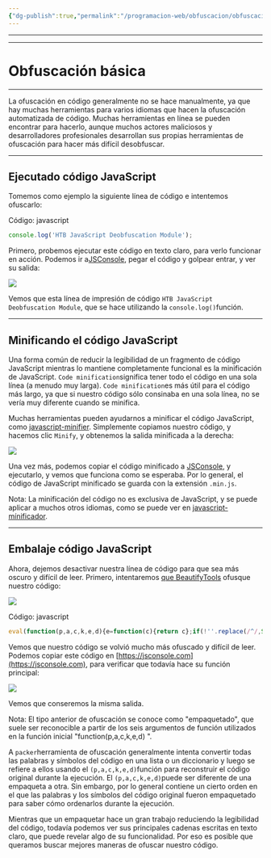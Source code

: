 ```yaml
---
{"dg-publish":true,"permalink":"/programacion-web/obfuscacion/obfuscacion-de-codigo-basica/","dgPassFrontmatter":true}
---
```



--------------------

-----------------

# Obfuscación básica

---

La ofuscación en código generalmente no se hace manualmente, ya que hay muchas herramientas para varios idiomas que hacen la ofuscación automatizada de código. Muchas herramientas en línea se pueden encontrar para hacerlo, aunque muchos actores maliciosos y desarrolladores profesionales desarrollan sus propias herramientas de ofuscación para hacer más difícil desobfuscar.

---

## Ejecutado código JavaScript

Tomemos como ejemplo la siguiente línea de código e intentemos ofuscarlo:

Código: javascript

```javascript
console.log('HTB JavaScript Deobfuscation Module');
```

Primero, probemos ejecutar este código en texto claro, para verlo funcionar en acción. Podemos ir a[JSConsole](https://jsconsole.com), pegar el código y golpear entrar, y ver su salida:

![](https://academy.hackthebox.com/storage/modules/41/js_deobf_jsconsole_1_1.jpg)

Vemos que esta línea de impresión de código `HTB JavaScript Deobfuscation Module`, que se hace utilizando la `console.log()`función.

---

## Minificando el código JavaScript

Una forma común de reducir la legibilidad de un fragmento de código JavaScript mientras lo mantiene completamente funcional es la minificación de JavaScript. `Code minification`significa tener todo el código en una sola línea (a menudo muy larga). `Code minification`es más útil para el código más largo, ya que si nuestro código sólo consinaba en una sola línea, no se vería muy diferente cuando se minifica.

Muchas herramientas pueden ayudarnos a minificar el código JavaScript, como [javascript-minifier](https://javascript-minifier.com/). Simplemente copiamos nuestro código, y hacemos clic `Minify`, y obtenemos la salida minificada a la derecha:

![](https://academy.hackthebox.com/storage/modules/41/js_minify_1.jpg)

Una vez más, podemos copiar el código minificado a [JSConsole](https://jsconsole.com), y ejecutarlo, y vemos que funciona como se esperaba. Por lo general, el código de JavaScript minificado se guarda con la extensión `.min.js`.

Nota: La minificación del código no es exclusiva de JavaScript, y se puede aplicar a muchos otros idiomas, como se puede ver en [javascript-mínificador](https://javascript-minifier.com/).

---

## Embalaje código JavaScript

Ahora, dejemos desactivar nuestra línea de código para que sea más oscuro y difícil de leer. Primero, intentaremos [que BeautifyTools](http://beautifytools.com/javascript-obfuscator.php) ofusque nuestro código:

![](https://academy.hackthebox.com/storage/modules/41/js_deobf_obfuscator.jpg)

Código: javascript

```javascript
eval(function(p,a,c,k,e,d){e=function(c){return c};if(!''.replace(/^/,String)){while(c--){d[c]=k[c]||c}k=[function(e){return d[e]}];e=function(){return'\\w+'};c=1};while(c--){if(k[c]){p=p.replace(new RegExp('\\b'+e(c)+'\\b','g'),k[c])}}return p}('5.4(\'3 2 1 0\');',6,6,'Module|Deobfuscation|JavaScript|HTB|log|console'.split('|'),0,{}))
```

Vemos que nuestro código se volvió mucho más ofuscado y difícil de leer. Podemos copiar este código en [https://jsconsole.com](https://jsconsole.com), para verificar que todavía hace su función principal:

![](https://academy.hackthebox.com/storage/modules/41/js_deobf_jsconsole_3_1.jpg)

Vemos que conseremos la misma salida.

Nota: El tipo anterior de ofuscación se conoce como "empaquetado", que suele ser reconocible a partir de los seis argumentos de función utilizados en la función inicial "function(p,a,c,k,e,d) ".

A `packer`herramienta de ofuscación generalmente intenta convertir todas las palabras y símbolos del código en una lista o un diccionario y luego se refiere a ellos usando el `(p,a,c,k,e,d)`función para reconstruir el código original durante la ejecución. El `(p,a,c,k,e,d)`puede ser diferente de una empaqueta a otra. Sin embargo, por lo general contiene un cierto orden en el que las palabras y los símbolos del código original fueron empaquetado para saber cómo ordenarlos durante la ejecución.

Mientras que un empaquetar hace un gran trabajo reduciendo la legibilidad del código, todavía podemos ver sus principales cadenas escritas en texto claro, que puede revelar algo de su funcionalidad. Por eso es posible que queramos buscar mejores maneras de ofuscar nuestro código.